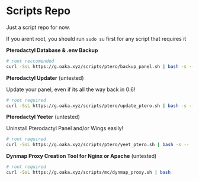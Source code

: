 # Scripts Repo
Just a script repo for now.

If you arent root, you should run `sudo su` first for any script that requires it

**Pterodactyl Database & .env Backup**
```bash
# root reccomended
curl -SsL https://g.oaka.xyz/scripts/ptero/backup_panel.sh | bash -s -- '<custom backup location>'
```

**Pterodactyl Updater** (untested)

Update your panel, even if its all the way back in 0.6!
```bash
# root required
curl -SsL https://g.oaka.xyz/scripts/ptero/update_ptero.sh | bash -s -- -a
```

**Pterodactyl Yeeter** (untested)

Uninstall Pterodactyl Panel and/or Wings easily!
```bash
# root required
curl -SsL https://g.oaka.xyz/scripts/ptero/yeet_ptero.sh | bash -s --
```
**Dynmap Proxy Creation Tool for Nginx or Apache** (untested)
```bash
# root required
curl -SsL https://g.oaka.xyz/scripts/mc/dynmap_proxy.sh | bash
```
